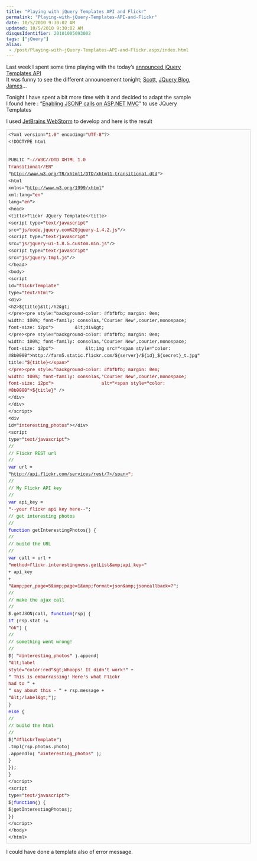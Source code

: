 ```yaml
---
title: "Playing with jQuery Templates API and Flickr"
permalink: "Playing-with-jQuery-Templates-API-and-Flickr"
date: 10/5/2010 9:30:02 AM
updated: 10/5/2010 9:30:02 AM
disqusIdentifier: 20101005093002
tags: ["jQuery"]
alias:
 - /post/Playing-with-jQuery-Templates-API-and-Flickr.aspx/index.html
---
```

Last week I spent some time playing with the today’s [announced jQuery Templates API](http://blog.jquery.com/2010/10/04/new-official-jquery-plugins-provide-templating-data-linking-and-globalization/)       
It was funny to see the different announcement tonight; [Scott](http://weblogs.asp.net/scottgu/archive/2010/10/04/jquery-templates-data-link-and-globalization-accepted-as-official-jquery-plugins.aspx), [JQuery Blog](http://blog.jquery.com/2010/10/04/new-official-jquery-plugins-provide-templating-data-linking-and-globalization/), [James](http://www.jamessenior.com/2010/09/30/jquery-templating-in-the-wild/)…

<!-- more -->
Tonight I have spent a bit more time with it and decided to adapt the sample I found here : “[Enabling JSONP calls on ASP.NET MVC](http://blogorama.nerdworks.in/entry-EnablingJSONPcallsonASPNETMVC.aspx)” to use JQuery Templates

I used [JetBrains WebStorm](http://www.jetbrains.com/webstorm/) to develop and here is the result

<pre style="line-height: 135%; border-bottom: #cecece 1px solid; border-left: #cecece 1px solid; padding-bottom: 5px; background-color: #fbfbfb; min-height: 40px; padding-left: 5px; width: 650px; padding-right: 5px; overflow: auto; border-top: #cecece 1px solid; border-right: #cecece 1px solid; padding-top: 5px"><pre style="background-color: #fbfbfb; margin: 0em; width: 100%; font-family: consolas,'Courier New',courier,monospace; font-size: 12px">&lt;?xml version="<span style="color: #8b0000">1.0</span>" encoding="<span style="color: #8b0000">UTF-8</span>"?&gt;
</pre><pre style="background-color: #fbfbfb; margin: 0em; width: 100%; font-family: consolas,'Courier New',courier,monospace; font-size: 12px">&lt;!DOCTYPE html
</pre><pre style="background-color: #fbfbfb; margin: 0em; width: 100%; font-family: consolas,'Courier New',courier,monospace; font-size: 12px">        PUBLIC "<span style="color: #8b0000">-//W3C//DTD XHTML 1.0 Transitional//EN</span>"
</pre><pre style="background-color: #fbfbfb; margin: 0em; width: 100%; font-family: consolas,'Courier New',courier,monospace; font-size: 12px">        "<span style="color: #8b0000">http://www.w3.org/TR/xhtml1/DTD/xhtml1-transitional.dtd</span>"&gt;
</pre><pre style="background-color: #fbfbfb; margin: 0em; width: 100%; font-family: consolas,'Courier New',courier,monospace; font-size: 12px">&lt;html xmlns="<span style="color: #8b0000">http://www.w3.org/1999/xhtml</span>" xml:lang="<span style="color: #8b0000">en</span>" lang="<span style="color: #8b0000">en</span>"&gt;
</pre><pre style="background-color: #fbfbfb; margin: 0em; width: 100%; font-family: consolas,'Courier New',courier,monospace; font-size: 12px">&lt;head&gt;
</pre><pre style="background-color: #fbfbfb; margin: 0em; width: 100%; font-family: consolas,'Courier New',courier,monospace; font-size: 12px">    &lt;title&gt;flickr JQuery Template&lt;/title&gt;
</pre><pre style="background-color: #fbfbfb; margin: 0em; width: 100%; font-family: consolas,'Courier New',courier,monospace; font-size: 12px">    &lt;script type="<span style="color: #8b0000">text/javascript</span>" src="<span style="color: #8b0000">js/code.jquery.com%20jquery-1.4.2.js</span>"/&gt;
</pre><pre style="background-color: #fbfbfb; margin: 0em; width: 100%; font-family: consolas,'Courier New',courier,monospace; font-size: 12px">    &lt;script type="<span style="color: #8b0000">text/javascript</span>" src="<span style="color: #8b0000">js/jquery-ui-1.8.5.custom.min.js</span>"/&gt;
</pre><pre style="background-color: #fbfbfb; margin: 0em; width: 100%; font-family: consolas,'Courier New',courier,monospace; font-size: 12px">    &lt;script type="<span style="color: #8b0000">text/javascript</span>" src="<span style="color: #8b0000">js/jquery.tmpl.js</span>"/&gt;
</pre><pre style="background-color: #fbfbfb; margin: 0em; width: 100%; font-family: consolas,'Courier New',courier,monospace; font-size: 12px">&lt;/head&gt;
</pre><pre style="background-color: #fbfbfb; margin: 0em; width: 100%; font-family: consolas,'Courier New',courier,monospace; font-size: 12px">&lt;body&gt;
</pre><pre style="background-color: #fbfbfb; margin: 0em; width: 100%; font-family: consolas,'Courier New',courier,monospace; font-size: 12px"></pre><pre style="background-color: #fbfbfb; margin: 0em; width: 100%; font-family: consolas,'Courier New',courier,monospace; font-size: 12px">&lt;script id="<span style="color: #8b0000">flickrTemplate</span>" type="<span style="color: #8b0000">text/html</span>"&gt;
</pre><pre style="background-color: #fbfbfb; margin: 0em; width: 100%; font-family: consolas,'Courier New',courier,monospace; font-size: 12px">    &lt;div&gt;
</pre><pre style="background-color: #fbfbfb; margin: 0em; width: 100%; font-family: consolas,'Courier New',courier,monospace; font-size: 12px">        &lt;h2&gt;${title}&lt;/h2&gt;
</pre><pre style="background-color: #fbfbfb; margin: 0em; width: 100%; font-family: consolas,'Courier New',courier,monospace; font-size: 12px">        &lt;div&gt;
</pre><pre style="background-color: #fbfbfb; margin: 0em; width: 100%; font-family: consolas,'Courier New',courier,monospace; font-size: 12px">            &lt;img src="<span style="color: #8b0000">http://farm5.static.flickr.com/${server}/${id}_${secret}_t.jpg</span>" 
</pre><pre style="background-color: #fbfbfb; margin: 0em; width: 100%; font-family: consolas,'Courier New',courier,monospace; font-size: 12px">                  title="<span style="color: #8b0000">${title}</span>" 
</pre><pre style="background-color: #fbfbfb; margin: 0em; width: 100%; font-family: consolas,'Courier New',courier,monospace; font-size: 12px">                  alt="<span style="color: #8b0000">${title}</span>" /&gt;
</pre><pre style="background-color: #fbfbfb; margin: 0em; width: 100%; font-family: consolas,'Courier New',courier,monospace; font-size: 12px">        &lt;/div&gt;
</pre><pre style="background-color: #fbfbfb; margin: 0em; width: 100%; font-family: consolas,'Courier New',courier,monospace; font-size: 12px">    &lt;/div&gt;
</pre><pre style="background-color: #fbfbfb; margin: 0em; width: 100%; font-family: consolas,'Courier New',courier,monospace; font-size: 12px">&lt;/script&gt;
</pre><pre style="background-color: #fbfbfb; margin: 0em; width: 100%; font-family: consolas,'Courier New',courier,monospace; font-size: 12px"></pre><pre style="background-color: #fbfbfb; margin: 0em; width: 100%; font-family: consolas,'Courier New',courier,monospace; font-size: 12px">    &lt;div id="<span style="color: #8b0000">interesting_photos</span>"&gt;&lt;/div&gt;
</pre><pre style="background-color: #fbfbfb; margin: 0em; width: 100%; font-family: consolas,'Courier New',courier,monospace; font-size: 12px"></pre><pre style="background-color: #fbfbfb; margin: 0em; width: 100%; font-family: consolas,'Courier New',courier,monospace; font-size: 12px">    &lt;script type="<span style="color: #8b0000">text/javascript</span>"&gt;
</pre><pre style="background-color: #fbfbfb; margin: 0em; width: 100%; font-family: consolas,'Courier New',courier,monospace; font-size: 12px">    <span style="color: #008000">//</span>
</pre><pre style="background-color: #fbfbfb; margin: 0em; width: 100%; font-family: consolas,'Courier New',courier,monospace; font-size: 12px">    <span style="color: #008000">// Flickr REST url</span>
</pre><pre style="background-color: #fbfbfb; margin: 0em; width: 100%; font-family: consolas,'Courier New',courier,monospace; font-size: 12px">    <span style="color: #008000">//</span>
</pre><pre style="background-color: #fbfbfb; margin: 0em; width: 100%; font-family: consolas,'Courier New',courier,monospace; font-size: 12px">    <span style="color: #0000ff">var</span> url = "<span style="color: #8b0000">http://api.flickr.com/services/rest/?</span>";
</pre><pre style="background-color: #fbfbfb; margin: 0em; width: 100%; font-family: consolas,'Courier New',courier,monospace; font-size: 12px"></pre><pre style="background-color: #fbfbfb; margin: 0em; width: 100%; font-family: consolas,'Courier New',courier,monospace; font-size: 12px">    <span style="color: #008000">//</span>
</pre><pre style="background-color: #fbfbfb; margin: 0em; width: 100%; font-family: consolas,'Courier New',courier,monospace; font-size: 12px">    <span style="color: #008000">// My Flickr API key</span>
</pre><pre style="background-color: #fbfbfb; margin: 0em; width: 100%; font-family: consolas,'Courier New',courier,monospace; font-size: 12px">    <span style="color: #008000">//</span>
</pre><pre style="background-color: #fbfbfb; margin: 0em; width: 100%; font-family: consolas,'Courier New',courier,monospace; font-size: 12px">    <span style="color: #0000ff">var</span> api_key = "<span style="color: #8b0000">--your flickr api key here--</span>";
</pre><pre style="background-color: #fbfbfb; margin: 0em; width: 100%; font-family: consolas,'Courier New',courier,monospace; font-size: 12px"></pre><pre style="background-color: #fbfbfb; margin: 0em; width: 100%; font-family: consolas,'Courier New',courier,monospace; font-size: 12px">    <span style="color: #008000">// get interesting photos</span>
</pre><pre style="background-color: #fbfbfb; margin: 0em; width: 100%; font-family: consolas,'Courier New',courier,monospace; font-size: 12px">    <span style="color: #008000">//</span>
</pre><pre style="background-color: #fbfbfb; margin: 0em; width: 100%; font-family: consolas,'Courier New',courier,monospace; font-size: 12px">    <span style="color: #0000ff">function</span> getInterestingPhotos() {
</pre><pre style="background-color: #fbfbfb; margin: 0em; width: 100%; font-family: consolas,'Courier New',courier,monospace; font-size: 12px">        <span style="color: #008000">//</span>
</pre><pre style="background-color: #fbfbfb; margin: 0em; width: 100%; font-family: consolas,'Courier New',courier,monospace; font-size: 12px">        <span style="color: #008000">// build the URL</span>
</pre><pre style="background-color: #fbfbfb; margin: 0em; width: 100%; font-family: consolas,'Courier New',courier,monospace; font-size: 12px">        <span style="color: #008000">//</span>
</pre><pre style="background-color: #fbfbfb; margin: 0em; width: 100%; font-family: consolas,'Courier New',courier,monospace; font-size: 12px">        <span style="color: #0000ff">var</span> call = url + "<span style="color: #8b0000">method=flickr.interestingness.getList&amp;amp;api_key=</span>"
</pre><pre style="background-color: #fbfbfb; margin: 0em; width: 100%; font-family: consolas,'Courier New',courier,monospace; font-size: 12px">                       + api_key
</pre><pre style="background-color: #fbfbfb; margin: 0em; width: 100%; font-family: consolas,'Courier New',courier,monospace; font-size: 12px">                       + "<span style="color: #8b0000">&amp;amp;per_page=5&amp;amp;page=1&amp;amp;format=json&amp;amp;jsoncallback=?</span>";
</pre><pre style="background-color: #fbfbfb; margin: 0em; width: 100%; font-family: consolas,'Courier New',courier,monospace; font-size: 12px"></pre><pre style="background-color: #fbfbfb; margin: 0em; width: 100%; font-family: consolas,'Courier New',courier,monospace; font-size: 12px">        <span style="color: #008000">//</span>
</pre><pre style="background-color: #fbfbfb; margin: 0em; width: 100%; font-family: consolas,'Courier New',courier,monospace; font-size: 12px">        <span style="color: #008000">// make the ajax call</span>
</pre><pre style="background-color: #fbfbfb; margin: 0em; width: 100%; font-family: consolas,'Courier New',courier,monospace; font-size: 12px">        <span style="color: #008000">//</span>
</pre><pre style="background-color: #fbfbfb; margin: 0em; width: 100%; font-family: consolas,'Courier New',courier,monospace; font-size: 12px">        $.getJSON(call, <span style="color: #0000ff">function</span>(rsp) {
</pre><pre style="background-color: #fbfbfb; margin: 0em; width: 100%; font-family: consolas,'Courier New',courier,monospace; font-size: 12px">            <span style="color: #0000ff">if</span> (rsp.stat != "<span style="color: #8b0000">ok</span>") {
</pre><pre style="background-color: #fbfbfb; margin: 0em; width: 100%; font-family: consolas,'Courier New',courier,monospace; font-size: 12px">                <span style="color: #008000">//</span>
</pre><pre style="background-color: #fbfbfb; margin: 0em; width: 100%; font-family: consolas,'Courier New',courier,monospace; font-size: 12px">                <span style="color: #008000">// something went wrong!</span>
</pre><pre style="background-color: #fbfbfb; margin: 0em; width: 100%; font-family: consolas,'Courier New',courier,monospace; font-size: 12px">                <span style="color: #008000">//</span>
</pre><pre style="background-color: #fbfbfb; margin: 0em; width: 100%; font-family: consolas,'Courier New',courier,monospace; font-size: 12px">                $( "<span style="color: #8b0000">#interesting_photos</span>" ).append(
</pre><pre style="background-color: #fbfbfb; margin: 0em; width: 100%; font-family: consolas,'Courier New',courier,monospace; font-size: 12px">                    "<span style="color: #8b0000">&amp;lt;label style=\"color:red\"&amp;gt;Whoops!  It didn't work!</span>" +
</pre><pre style="background-color: #fbfbfb; margin: 0em; width: 100%; font-family: consolas,'Courier New',courier,monospace; font-size: 12px">                    "<span style="color: #8b0000">  This is embarrassing!  Here's what Flickr had to </span>" +
</pre><pre style="background-color: #fbfbfb; margin: 0em; width: 100%; font-family: consolas,'Courier New',courier,monospace; font-size: 12px">                    "<span style="color: #8b0000"> say about this - </span>" + rsp.message + "<span style="color: #8b0000">&amp;lt;/label&amp;gt;</span>");
</pre><pre style="background-color: #fbfbfb; margin: 0em; width: 100%; font-family: consolas,'Courier New',courier,monospace; font-size: 12px">            }
</pre><pre style="background-color: #fbfbfb; margin: 0em; width: 100%; font-family: consolas,'Courier New',courier,monospace; font-size: 12px">            <span style="color: #0000ff">else</span> {
</pre><pre style="background-color: #fbfbfb; margin: 0em; width: 100%; font-family: consolas,'Courier New',courier,monospace; font-size: 12px">                <span style="color: #008000">//</span>
</pre><pre style="background-color: #fbfbfb; margin: 0em; width: 100%; font-family: consolas,'Courier New',courier,monospace; font-size: 12px">                <span style="color: #008000">// build the html</span>
</pre><pre style="background-color: #fbfbfb; margin: 0em; width: 100%; font-family: consolas,'Courier New',courier,monospace; font-size: 12px">                <span style="color: #008000">//</span>
</pre><pre style="background-color: #fbfbfb; margin: 0em; width: 100%; font-family: consolas,'Courier New',courier,monospace; font-size: 12px">                $("<span style="color: #8b0000">#flickrTemplate</span>")
</pre><pre style="background-color: #fbfbfb; margin: 0em; width: 100%; font-family: consolas,'Courier New',courier,monospace; font-size: 12px">                        .tmpl(rsp.photos.photo)
</pre><pre style="background-color: #fbfbfb; margin: 0em; width: 100%; font-family: consolas,'Courier New',courier,monospace; font-size: 12px">                        .appendTo( "<span style="color: #8b0000">#interesting_photos</span>" );
</pre><pre style="background-color: #fbfbfb; margin: 0em; width: 100%; font-family: consolas,'Courier New',courier,monospace; font-size: 12px">            }
</pre><pre style="background-color: #fbfbfb; margin: 0em; width: 100%; font-family: consolas,'Courier New',courier,monospace; font-size: 12px">        });
</pre><pre style="background-color: #fbfbfb; margin: 0em; width: 100%; font-family: consolas,'Courier New',courier,monospace; font-size: 12px">    }
</pre><pre style="background-color: #fbfbfb; margin: 0em; width: 100%; font-family: consolas,'Courier New',courier,monospace; font-size: 12px">    &lt;/script&gt;
</pre><pre style="background-color: #fbfbfb; margin: 0em; width: 100%; font-family: consolas,'Courier New',courier,monospace; font-size: 12px"></pre><pre style="background-color: #fbfbfb; margin: 0em; width: 100%; font-family: consolas,'Courier New',courier,monospace; font-size: 12px">    &lt;script type="<span style="color: #8b0000">text/javascript</span>"&gt;
</pre><pre style="background-color: #fbfbfb; margin: 0em; width: 100%; font-family: consolas,'Courier New',courier,monospace; font-size: 12px">        $(<span style="color: #0000ff">function</span>() {
</pre><pre style="background-color: #fbfbfb; margin: 0em; width: 100%; font-family: consolas,'Courier New',courier,monospace; font-size: 12px">            $(getInterestingPhotos);
</pre><pre style="background-color: #fbfbfb; margin: 0em; width: 100%; font-family: consolas,'Courier New',courier,monospace; font-size: 12px">        })
</pre><pre style="background-color: #fbfbfb; margin: 0em; width: 100%; font-family: consolas,'Courier New',courier,monospace; font-size: 12px">    &lt;/script&gt;
</pre><pre style="background-color: #fbfbfb; margin: 0em; width: 100%; font-family: consolas,'Courier New',courier,monospace; font-size: 12px"></pre><pre style="background-color: #fbfbfb; margin: 0em; width: 100%; font-family: consolas,'Courier New',courier,monospace; font-size: 12px">&lt;/body&gt;
</pre><pre style="background-color: #fbfbfb; margin: 0em; width: 100%; font-family: consolas,'Courier New',courier,monospace; font-size: 12px">&lt;/html&gt;</pre></pre>

I could have done a template also of error message.
